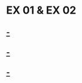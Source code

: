 # EX 01 & EX 02
## [ - ](https://github.com/4002nguyengiahan/4002nguyengiahan.github.io/blob/main/diemdenphobien.html)
## [ - ](https://github.com/4002nguyengiahan/4002nguyengiahan.github.io/blob/main/khachsan.html)
## [ - ](https://github.com/4002nguyengiahan/4002nguyengiahan.github.io/blob/main/khuyenmai.html)
